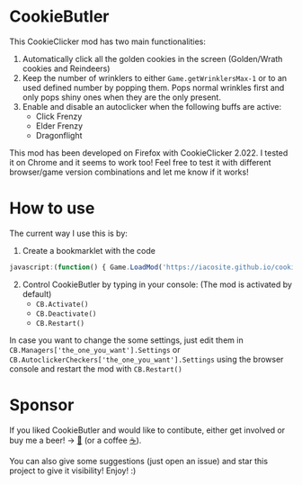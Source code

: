 # CookieButler
This CookieClicker mod has two main functionalities:
1. Automatically click all the golden cookies in the screen (Golden/Wrath cookies and Reindeers)
2. Keep the number of wrinklers to either `Game.getWrinklersMax-1` or to an used defined number by popping them. Pops normal wrinkles first and only pops shiny ones when they are the only present.
3. Enable and disable an autoclicker when the following buffs are active:
   * Click Frenzy
   * Elder Frenzy
   * Dragonflight

This mod has been developed on Firefox with CookieClicker 2.022. I tested it on Chrome and it seems to work too!
Feel free to test it with different browser/game version combinations and let me know if it works!

# How to use
The current way I use this is by:
1. Create a bookmarklet with the code 

```javascript
javascript:(function() { Game.LoadMod('https://iacosite.github.io/cookie_butler/CookieButler.js'); }());
```

2. Control CookieButler by typing in your console: (The mod is activated by default)
    * `CB.Activate()`
    * `CB.Deactivate()`
    * `CB.Restart()` 

In case you want to change the some settings, just edit them in `CB.Managers['the_one_you_want'].Settings` or `CB.AutoclickerCheckers['the_one_you_want'].Settings` using the browser console and restart the mod with `CB.Restart()` 

# Sponsor
If you liked CookieButler and would like to contibute, either get involved or buy me a beer! -> [:beer:](https://www.paypal.me/iacosite/10USD) (or a coffee [:coffee:](https://www.paypal.me/iacosite/5USD)).

You can also give some suggestions (just open an issue) and star this project to give it visibility!
Enjoy! :)
